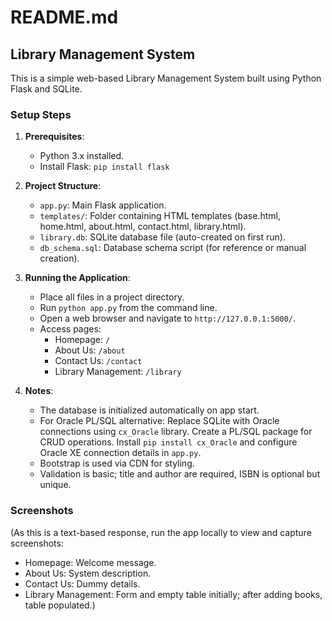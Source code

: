 # README.md

## Library Management System

This is a simple web-based Library Management System built using Python Flask and SQLite.

### Setup Steps

1. **Prerequisites**:
   - Python 3.x installed.
   - Install Flask: `pip install flask`

2. **Project Structure**:
   - `app.py`: Main Flask application.
   - `templates/`: Folder containing HTML templates (base.html, home.html, about.html, contact.html, library.html).
   - `library.db`: SQLite database file (auto-created on first run).
   - `db_schema.sql`: Database schema script (for reference or manual creation).

3. **Running the Application**:
   - Place all files in a project directory.
   - Run `python app.py` from the command line.
   - Open a web browser and navigate to `http://127.0.0.1:5000/`.
   - Access pages:
     - Homepage: `/`
     - About Us: `/about`
     - Contact Us: `/contact`
     - Library Management: `/library`

4. **Notes**:
   - The database is initialized automatically on app start.
   - For Oracle PL/SQL alternative: Replace SQLite with Oracle connections using `cx_Oracle` library. Create a PL/SQL package for CRUD operations. Install `pip install cx_Oracle` and configure Oracle XE connection details in `app.py`.
   - Bootstrap is used via CDN for styling.
   - Validation is basic; title and author are required, ISBN is optional but unique.

### Screenshots
(As this is a text-based response, run the app locally to view and capture screenshots:
- Homepage: Welcome message.
- About Us: System description.
- Contact Us: Dummy details.
- Library Management: Form and empty table initially; after adding books, table populated.)